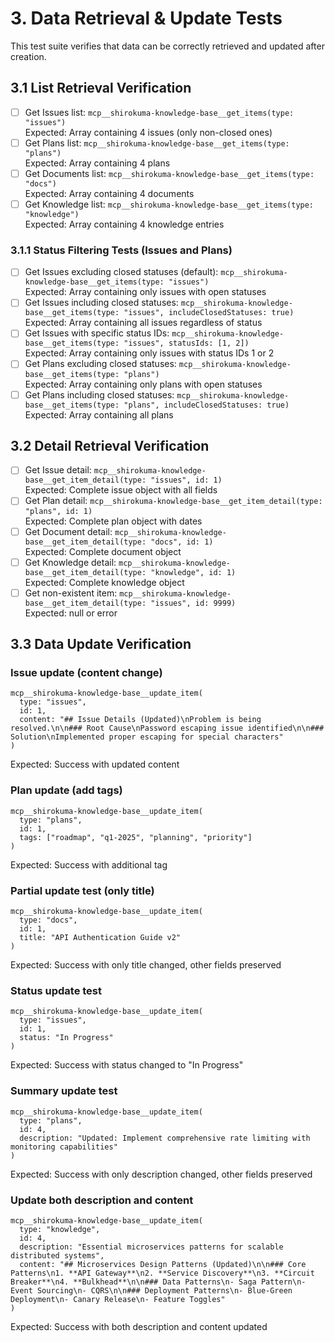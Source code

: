 # 3. Data Retrieval & Update Tests

This test suite verifies that data can be correctly retrieved and updated after creation.

## 3.1 List Retrieval Verification

- [ ] Get Issues list: `mcp__shirokuma-knowledge-base__get_items(type: "issues")`  
      Expected: Array containing 4 issues (only non-closed ones)
- [ ] Get Plans list: `mcp__shirokuma-knowledge-base__get_items(type: "plans")`  
      Expected: Array containing 4 plans
- [ ] Get Documents list: `mcp__shirokuma-knowledge-base__get_items(type: "docs")`  
      Expected: Array containing 4 documents
- [ ] Get Knowledge list: `mcp__shirokuma-knowledge-base__get_items(type: "knowledge")`  
      Expected: Array containing 4 knowledge entries

### 3.1.1 Status Filtering Tests (Issues and Plans)

- [ ] Get Issues excluding closed statuses (default): `mcp__shirokuma-knowledge-base__get_items(type: "issues")`  
      Expected: Array containing only issues with open statuses
- [ ] Get Issues including closed statuses: `mcp__shirokuma-knowledge-base__get_items(type: "issues", includeClosedStatuses: true)`  
      Expected: Array containing all issues regardless of status
- [ ] Get Issues with specific status IDs: `mcp__shirokuma-knowledge-base__get_items(type: "issues", statusIds: [1, 2])`  
      Expected: Array containing only issues with status IDs 1 or 2
- [ ] Get Plans excluding closed statuses: `mcp__shirokuma-knowledge-base__get_items(type: "plans")`  
      Expected: Array containing only plans with open statuses
- [ ] Get Plans including closed statuses: `mcp__shirokuma-knowledge-base__get_items(type: "plans", includeClosedStatuses: true)`  
      Expected: Array containing all plans

## 3.2 Detail Retrieval Verification

- [ ] Get Issue detail: `mcp__shirokuma-knowledge-base__get_item_detail(type: "issues", id: 1)`  
      Expected: Complete issue object with all fields
- [ ] Get Plan detail: `mcp__shirokuma-knowledge-base__get_item_detail(type: "plans", id: 1)`  
      Expected: Complete plan object with dates
- [ ] Get Document detail: `mcp__shirokuma-knowledge-base__get_item_detail(type: "docs", id: 1)`  
      Expected: Complete document object
- [ ] Get Knowledge detail: `mcp__shirokuma-knowledge-base__get_item_detail(type: "knowledge", id: 1)`  
      Expected: Complete knowledge object
- [ ] Get non-existent item: `mcp__shirokuma-knowledge-base__get_item_detail(type: "issues", id: 9999)`  
      Expected: null or error

## 3.3 Data Update Verification

### Issue update (content change)
```
mcp__shirokuma-knowledge-base__update_item(
  type: "issues",
  id: 1,
  content: "## Issue Details (Updated)\nProblem is being resolved.\n\n### Root Cause\nPassword escaping issue identified\n\n### Solution\nImplemented proper escaping for special characters"
)
```
Expected: Success with updated content

### Plan update (add tags)
```
mcp__shirokuma-knowledge-base__update_item(
  type: "plans",
  id: 1,
  tags: ["roadmap", "q1-2025", "planning", "priority"]
)
```
Expected: Success with additional tag

### Partial update test (only title)
```
mcp__shirokuma-knowledge-base__update_item(
  type: "docs",
  id: 1,
  title: "API Authentication Guide v2"
)
```
Expected: Success with only title changed, other fields preserved

### Status update test
```
mcp__shirokuma-knowledge-base__update_item(
  type: "issues",
  id: 1,
  status: "In Progress"
)
```
Expected: Success with status changed to "In Progress"

### Summary update test
```
mcp__shirokuma-knowledge-base__update_item(
  type: "plans",
  id: 4,
  description: "Updated: Implement comprehensive rate limiting with monitoring capabilities"
)
```
Expected: Success with only description changed, other fields preserved

### Update both description and content
```
mcp__shirokuma-knowledge-base__update_item(
  type: "knowledge",
  id: 4,
  description: "Essential microservices patterns for scalable distributed systems",
  content: "## Microservices Design Patterns (Updated)\n\n### Core Patterns\n1. **API Gateway**\n2. **Service Discovery**\n3. **Circuit Breaker**\n4. **Bulkhead**\n\n### Data Patterns\n- Saga Pattern\n- Event Sourcing\n- CQRS\n\n### Deployment Patterns\n- Blue-Green Deployment\n- Canary Release\n- Feature Toggles"
)
```
Expected: Success with both description and content updated